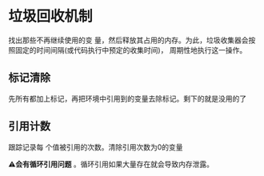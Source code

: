 # 垃圾回收机制

找出那些不再继续使用的变 量，然后释放其占用的内存。为此，垃圾收集器会按照固定的时间间隔(或代码执行中预定的收集时间)， 周期性地执行这一操作。

## 标记清除

先所有都加上标记，再把环境中引用到的变量去除标记。剩下的就是没用的了

## 引用计数

跟踪记录每 个值被引用的次数。清除引用次数为0的变量

⚠️**会有循环引用问题**  。循环引用如果大量存在就会导致内存泄露。                                                                                                                                                                   
